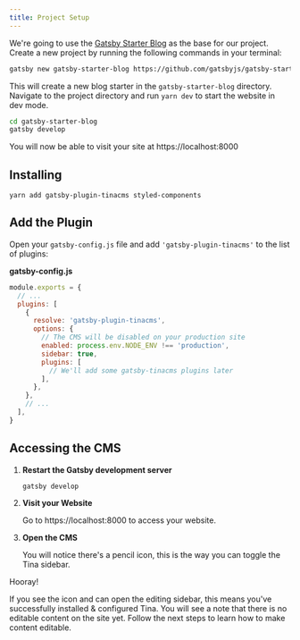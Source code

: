 ```yaml
---
title: Project Setup
---
```

We're going to use the [Gatsby Starter Blog](https://www.gatsbyjs.org/starters/gatsbyjs/gatsby-starter-blog/) as the base for our project. Create a new project by running the following commands in your terminal:

```bash
gatsby new gatsby-starter-blog https://github.com/gatsbyjs/gatsby-starter-blog
```

This will create a new blog starter in the `gatsby-starter-blog` directory. Navigate to the project directory and run `yarn dev` to start the website in dev mode.

```bash
cd gatsby-starter-blog
gatsby develop
```

You will now be able to visit your site at https://localhost:8000

## Installing

    yarn add gatsby-plugin-tinacms styled-components

## Add the Plugin

Open your `gatsby-config.js` file and add `'gatsby-plugin-tinacms'` to the list of plugins:

**gatsby-config.js**

```javascript
module.exports = {
  // ...
  plugins: [
    {
      resolve: 'gatsby-plugin-tinacms',
      options: {
        // The CMS will be disabled on your production site
        enabled: process.env.NODE_ENV !== 'production',
        sidebar: true,
        plugins: [
          // We'll add some gatsby-tinacms plugins later
        ],
      },
    },
    // ...
  ],
}
```

## Accessing the CMS

1. **Restart the Gatsby development server**

       gatsby develop
2. **Visit your Website**

   Go to https://localhost:8000 to access your website.
3. **Open the CMS**

   You will notice there's a pencil icon, this is the way you can toggle the Tina sidebar.

Hooray!

If you see the icon and can open the editing sidebar, this means you've successfully installed & configured Tina. You will see a note that there is no editable content on the site yet. Follow the next steps to learn how to make content editable.